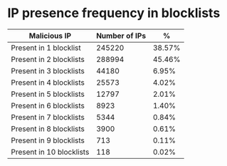 # IP presence frequency in blocklists
| Malicious IP | Number of IPs | % |
|----|----|----|
| Present in 1 blocklist | 245220 | 38.57% |
| Present in 2 blocklists | 288994 | 45.46% |
| Present in 3 blocklists | 44180 | 6.95% |
| Present in 4 blocklists | 25573 | 4.02% |
| Present in 5 blocklists | 12797 | 2.01% |
| Present in 6 blocklists | 8923 | 1.40% |
| Present in 7 blocklists | 5344 | 0.84% |
| Present in 8 blocklists | 3900 | 0.61% |
| Present in 9 blocklists | 713 | 0.11% |
| Present in 10 blocklists | 118 | 0.02% |
